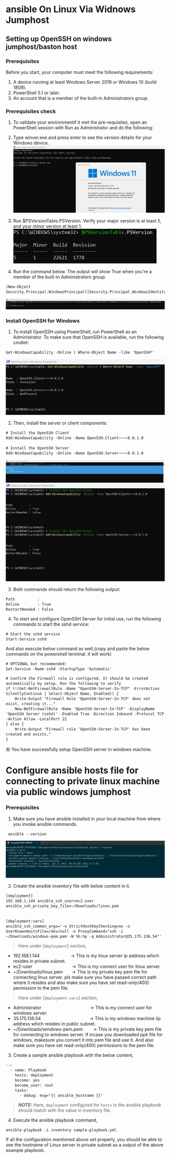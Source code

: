 # ansible On Linux Via Widnows Jumphost

## Setting up OpenSSH on windows jumphost/baston host

### Prerequisites
Before you start, your computer must meet the following requirements:

1. A device running at least Windows Server 2019 or Windows 10 (build 1809).
2. PowerShell 5.1 or later.
3. An account that is a member of the built-in Administrators group.

### Prerequisites check
1. To validate your environmentif it met the pre-requisites, open an PowerShell session with Run as Administrator and do the following:

2. Type winver.exe and press enter to see the version details for your Windows device.
![version check](images/version_check.png)

3. Run $PSVersionTable.PSVersion. Verify your major version is at least 5, and your minor version at least 1.
![psversion](images/psversion.png)

4. Run the command below. The output will show True when you're a member of the built-in Administrators group.

```
(New-Object Security.Principal.WindowsPrincipal([Security.Principal.WindowsIdentity]::GetCurrent())).IsInRole([Security.Principal.WindowsBuiltInRole]::Administrator)
```
![admingroup check](images/admingroup_check.png)

### Install OpenSSH for Windows
1. To install OpenSSH using PowerShell, run PowerShell as an Administrator. To make sure that OpenSSH is available, run the following cmdlet:
```
Get-WindowsCapability -Online | Where-Object Name -like 'OpenSSH*'
```
![openssh available check](images/openssh_available_check.png)

2. Then, install the server or client components:
```
# Install the OpenSSH Client
Add-WindowsCapability -Online -Name OpenSSH.Client~~~~0.0.1.0

# Install the OpenSSH Server
Add-WindowsCapability -Online -Name OpenSSH.Server~~~~0.0.1.0
```
![openssh client install](images/openssh_client_install.png)
![openssh server install](images/openssh_server_install.png)

3. Both commands should return the following output:
```
Path          :
Online        : True
RestartNeeded : False
```

4. To start and configure OpenSSH Server for initial use, run the following commands to start the sshd service:
```
# Start the sshd service
Start-Service sshd
```
And also execute below command as well,(copy and paste the below commands on the powershell terminal. it will work)
```
# OPTIONAL but recommended:
Set-Service -Name sshd -StartupType 'Automatic'
```
```
# Confirm the Firewall rule is configured. It should be created automatically by setup. Run the following to verify
if (!(Get-NetFirewallRule -Name "OpenSSH-Server-In-TCP" -ErrorAction SilentlyContinue | Select-Object Name, Enabled)) {
    Write-Output "Firewall Rule 'OpenSSH-Server-In-TCP' does not exist, creating it..."
    New-NetFirewallRule -Name 'OpenSSH-Server-In-TCP' -DisplayName 'OpenSSH Server (sshd)' -Enabled True -Direction Inbound -Protocol TCP -Action Allow -LocalPort 22
} else {
    Write-Output "Firewall rule 'OpenSSH-Server-In-TCP' has been created and exists."
}
```

:congratulations: You have successfully setup OpenSSH server in windows machine.

# Configure ansible hosts file for connecting to private linux machine via public windows jumphost
### Prerequisites
1. Make sure you have ansible installed in your local machine from where you invoke ansible commands.
```
 ansible --version
```
![ansible check](images/ansible_check.png)

2. Create the ansible inventory file with below content in it.
```
[deployment]
192.168.1.144 ansible_ssh_user=ec2-user ansible_ssh_private_key_file=~/Downloads/linux.pem


[deployment:vars]
ansible_ssh_common_args='-o StrictHostKeyChecking=no -o UserKnownHostsFile=/dev/null -o ProxyCommand="ssh -i ~/Downloads/windows-pem.pem -W %h:%p -q Administrator@35.175.136.54"'
```

> Here under [`deployment`] section,
* 192.168.1.144&emsp;&emsp;&emsp;&emsp;&emsp;&emsp;&emsp;-> This is my linux server ip address which resides in private subnet.
* ec2-user&emsp;&emsp;&emsp;&emsp;&emsp;&emsp;&emsp;&emsp;&emsp;-> This is my connect user for linux server.
* ~/Downloads/linux.pem&emsp;&emsp;-> This is my private key pem file for connecting linux server. pls make sure you have passed correct path where it resides and also make sure you have set read-only(400) permission to the pem file.

> Here under [`deployment:vars`] section,
* Administrator&emsp;&emsp;&emsp;&emsp;&emsp;&emsp;&emsp;&emsp;&emsp;&emsp;&emsp;-> This is my connect user for windows server.
* 35.175.136.54&emsp;&emsp;&emsp;&emsp;&emsp;&emsp;&emsp;&emsp;&emsp;&emsp;&emsp;-> This is my windows machine iip address which resides in public subnet.
* ~/Downloads/windows-pem.pem&emsp;&emsp; -> This is my private key pem file for connecting to windows server. If incase you downloaded ppk file for windows, makesure you convert it into pem file and use it. And also make sure you have set read-only(400) permissions to the pem file.

3. Create a sample ansible playbook with the below content,
```
---
  - name: Playbook
    hosts: deployment
    become: yes
    become_user: root
    tasks:
      - debug: msg="{{ ansible_hostname }}"
```
> **_NOTE:_** Here, `deployment` configured for `hosts` in the ansible playbook should match with the value in inventory file.

4. Execute the ansible playbook command,
```
ansible-playbook -i inventory sample-playbook.yml
```

If all the configuration mentioned above set properly, you should be able to see the hostname of Linux server in private subnet as a output of the above example playbook.